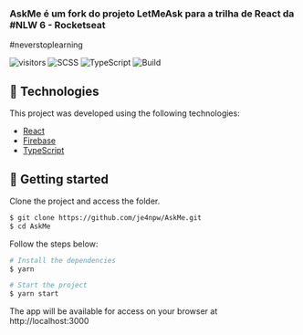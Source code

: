 ### AskMe é um fork do projeto LetMeAsk para a trilha de React da #NLW 6 - Rocketseat
#neverstoplearning

![visitors](https://visitor-badge.glitch.me/badge?page_id=je4npw.visitor-badge) ![SCSS](https://img.shields.io/badge/SCSS-%2300c2de) ![TypeScript](https://img.shields.io/badge/TypeScript-%233c4858) ![Build](https://img.shields.io/badge/Build-React-%23605ca8)

## 🧪 Technologies

This project was developed using the following technologies:

- [React](https://reactjs.org)
- [Firebase](https://firebase.google.com/)
- [TypeScript](https://www.typescriptlang.org/)

## 🚀 Getting started

Clone the project and access the folder.

```bash
$ git clone https://github.com/je4npw/AskMe.git
$ cd AskMe
```

Follow the steps below:
```bash
# Install the dependencies
$ yarn

# Start the project
$ yarn start
```
The app will be available for access on your browser at http://localhost:3000

